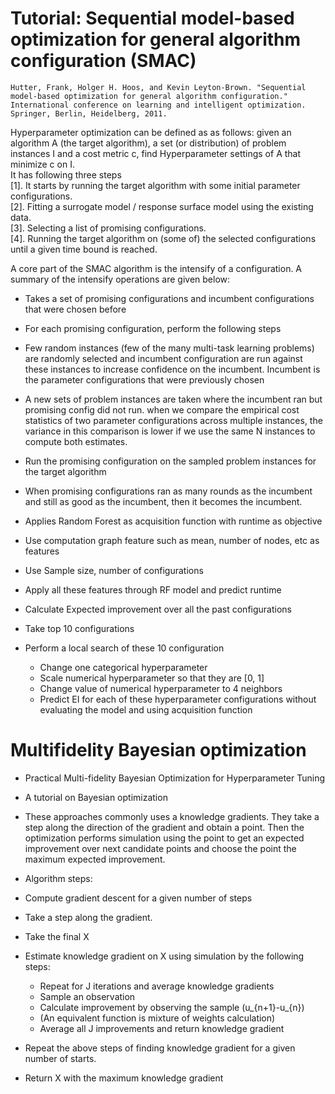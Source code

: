 # Tutorial: Sequential model-based optimization for general algorithm configuration (SMAC)

```
Hutter, Frank, Holger H. Hoos, and Kevin Leyton-Brown. "Sequential model-based optimization for general algorithm configuration." International conference on learning and intelligent optimization. Springer, Berlin, Heidelberg, 2011.
```

Hyperparameter optimization can be defined as as follows: given an algorithm A (the target algorithm), a set (or distribution) of problem instances I and a cost metric c, find Hyperparameter settings of A that minimize c on I.  
It has following three steps  
[1]. It starts by running the target algorithm with some initial parameter configurations.   
[2]. Fitting a surrogate model / response surface model using the existing data.  
[3]. Selecting a list of promising configurations.  
[4]. Running the target algorithm on (some of) the selected configurations until a given time bound is reached. 

A core part of the SMAC algorithm is the intensify of a configuration. A summary of the intensify operations are given below:  
* Takes a set of promising configurations and incumbent configurations that were chosen before
* For each promising configuration, perform the following steps
 * Few random instances (few of the many multi-task learning problems) are randomly selected and incumbent configuration are run against these instances to increase confidence on the incumbent. Incumbent is the parameter configurations that were previously chosen
 
 * A new sets of problem instances are taken where the incumbent ran but promising config did not run. when we compare the empirical cost statistics of two parameter configurations across multiple instances, the variance in this comparison is lower if we use the same N instances to compute both estimates.
 * Run the promising configuration on the sampled problem instances for the target algorithm
 * When promising configurations ran as many rounds as the incumbent and still as good as the incumbent, then it becomes the incumbent.


* Applies Random Forest as acquisition function with runtime as objective 
* Use computation graph feature such as mean, number of nodes, etc as features
* Use Sample size, number of configurations 
* Apply all these features through RF model and predict runtime

* Calculate Expected improvement over all the past configurations
* Take top 10 configurations
* Perform a local search of these 10 configuration
  * Change one categorical hyperparameter
  * Scale numerical hyperparameter so that they are [0, 1]
  * Change value of numerical hyperparameter to 4 neighbors
  * Predict EI for each of these hyperparameter configurations without evaluating the model 
    and using acquisition function
  
# Multifidelity Bayesian optimization

* Practical Multi-fidelity Bayesian Optimization for Hyperparameter Tuning
* A tutorial on Bayesian optimization
* These approaches commonly uses a knowledge gradients. They take a step along the direction of the gradient and obtain a point. Then the optimization performs simulation using the point to get an expected improvement over next candidate points and choose the point the maximum expected improvement.
* Algorithm steps:  
 * Compute gradient descent for a given number of steps
  * Take a step along the gradient. 
 * Take the final X
 * Estimate knowledge gradient on X using simulation by the following steps:
   * Repeat for J iterations and average knowledge gradients
   * Sample an observation
   * Calculate improvement by observing the sample (u_{n+1}-u_{n})
    * (An equivalent function is mixture of weights calculation)
   * Average all J improvements and return knowledge gradient
   
 * Repeat the above steps of finding knowledge gradient for a given number of starts.
 * Return X with the maximum knowledge gradient
 

